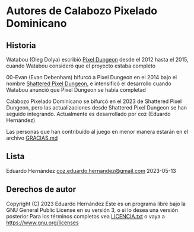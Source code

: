 # Autores de Calabozo Pixelado Dominicano
## Historia
Watabou (Oleg Dolya) escribió [Pixel Dungeon](https://pixeldungeon.watabou.ru) desde el 2012 hasta el 2015, cuando
Watabou consideró que el proyecto estaba completo

00-Evan (Evan Debenham) bifurcó a Pixel Dungeon en el 2014 bajo el nombre
[Shattered Pixel Dungeon](https://shatteredpixel.com), e intensificó el desarrollo cuando Watabou anunció que Pixel
Dungeon se había completad

Calabozo Pixelado Dominicano se bifurcó en el 2023 de Shattered Pixel Dungeon, pero las actualizaciones desde
Shattered Pixel Dungeon se han seguido integrando. Actualmente es desarrollado por coz (Eduardo Hernández)

Las personas que han contribuído al juego en menor manera estarán en el archivo [GRACIAS.md](GRACIAS.md)

## Lista
Eduardo Hernández							coz.eduardo.hernandez@gmail.com							2023-05-13

## Derechos de autor
Copyright (C) 2023 Eduardo Hernández
Este es un programa libre bajo la GNU General Public License en su versión 3, o si lo desea una versión posterior
Para los términos completos vea [LICENCIA.txt](LICENCIA.txt) o vaya a https://www.gnu.org/licenses

